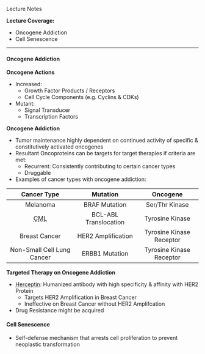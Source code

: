 Lecture Notes

**Lecture Coverage:**
- Oncogene Addiction
- Cell Senescence

---
#### **Oncogene Addiction**
**Oncogene Actions**
- Increased:
	- Growth Factor Products / Receptors
	- Cell Cycle Components (e.g. Cyclins & CDKs)
- Mutant:
	- Signal Transducer
	- Transcription Factors

**Oncogene Addiction**
- Tumor maintenance highly dependent on continued activity of specific & constitutively activated oncogenes
- Resultant Oncoproteins can be targets for target therapies if criteria are met:
	- Recurrent: Consistently contributing to certain cancer types
	- Druggable
- Examples of cancer types with oncogene addiction:

|                      Cancer Type                      |       Mutation        |         Oncogene         |
| :---------------------------------------------------: | :-------------------: | :----------------------: |
|                       Melanoma                        |     BRAF Mutation     |      Ser/Thr Kinase      |
| <abbr Title="Chronic Myelogenous Leukemia">CML</abbr> | BCL-ABL Translocation |     Tyrosine Kinase      |
|                     Breast Cancer                     |  HER2 Amplification   | Tyrosine Kinase Receptor |
|              Non-Small Cell Lung Cancer               |    ERBB1 Mutation     | Tyrosine Kinase Receptor |

**Targeted Therapy on Oncogene Addiction**
- <abbr Title="Trastuzumab">Herceptin</abbr>: Humanized antibody with high specificity & affinity with HER2 Protein
	- Targets HER2 Amplification in Breast Cancer
	- Ineffective on Breast Cancer without HER2 Amplifcation
- Drug Resistance might be acquired


#### **Cell Senescence**
- Self-defense mechanism that arrests cell proliferation to prevent neoplastic transformation